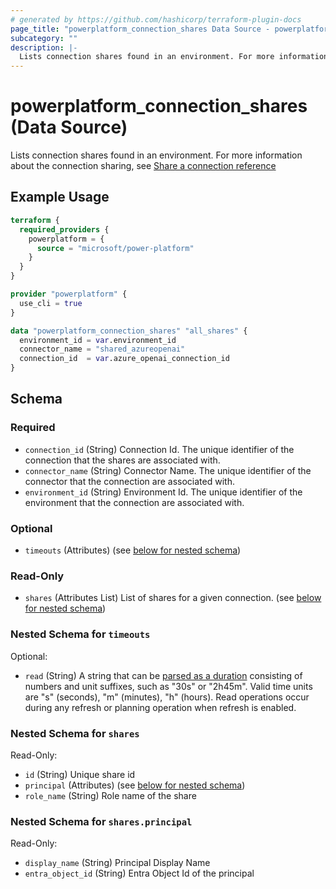 ```yaml
---
# generated by https://github.com/hashicorp/terraform-plugin-docs
page_title: "powerplatform_connection_shares Data Source - powerplatform"
subcategory: ""
description: |-
  Lists connection shares found in an environment. For more information about the connection sharing, see Share a connection reference https://learn.microsoft.com/en-us/power-automate/connection-sharing
---
```


# powerplatform_connection_shares (Data Source)

Lists connection shares found in an environment. For more information about the connection sharing, see [Share a connection reference](https://learn.microsoft.com/en-us/power-automate/connection-sharing)

## Example Usage

```terraform
terraform {
  required_providers {
    powerplatform = {
      source = "microsoft/power-platform"
    }
  }
}

provider "powerplatform" {
  use_cli = true
}

data "powerplatform_connection_shares" "all_shares" {
  environment_id = var.environment_id
  connector_name = "shared_azureopenai"
  connection_id  = var.azure_openai_connection_id
}
```

<!-- schema generated by tfplugindocs -->
## Schema

### Required

- `connection_id` (String) Connection Id. The unique identifier of the connection that the shares are associated with.
- `connector_name` (String) Connector Name. The unique identifier of the connector that the connection are associated with.
- `environment_id` (String) Environment Id. The unique identifier of the environment that the connection are associated with.

### Optional

- `timeouts` (Attributes) (see [below for nested schema](#nestedatt--timeouts))

### Read-Only

- `shares` (Attributes List) List of shares for a given connection. (see [below for nested schema](#nestedatt--shares))

<a id="nestedatt--timeouts"></a>
### Nested Schema for `timeouts`

Optional:

- `read` (String) A string that can be [parsed as a duration](https://pkg.go.dev/time#ParseDuration) consisting of numbers and unit suffixes, such as "30s" or "2h45m". Valid time units are "s" (seconds), "m" (minutes), "h" (hours). Read operations occur during any refresh or planning operation when refresh is enabled.


<a id="nestedatt--shares"></a>
### Nested Schema for `shares`

Read-Only:

- `id` (String) Unique share id
- `principal` (Attributes) (see [below for nested schema](#nestedatt--shares--principal))
- `role_name` (String) Role name of the share

<a id="nestedatt--shares--principal"></a>
### Nested Schema for `shares.principal`

Read-Only:

- `display_name` (String) Principal Display Name
- `entra_object_id` (String) Entra Object Id of the principal
